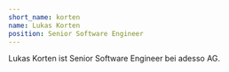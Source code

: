 ```yaml
---
short_name: korten
name: Lukas Korten
position: Senior Software Engineer
---
```

Lukas Korten ist Senior Software Engineer bei adesso AG.
